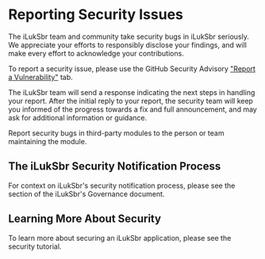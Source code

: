 # Reporting Security Issues

The iLukSbr team and community take security bugs in iLukSbr seriously. We appreciate your efforts to responsibly disclose your findings, and will make every effort to acknowledge your contributions.

To report a security issue, please use the GitHub Security Advisory ["Report a Vulnerability"](https://github.com/iLukSbr/travelling-salesman/security/advisories/new) tab.

The iLukSbr team will send a response indicating the next steps in handling your report. After the initial reply to your report, the security team will keep you informed of the progress towards a fix and full announcement, and may ask for additional information or guidance.

Report security bugs in third-party modules to the person or team maintaining the module.

## The iLukSbr Security Notification Process

For context on iLukSbr's security notification process, please see the section of the iLukSbr's Governance document.

## Learning More About Security

To learn more about securing an iLukSbr application, please see the security tutorial.  
